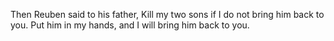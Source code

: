 Then Reuben said to his father, Kill my two sons if I do not bring him back to you. Put him in my hands, and I will bring him back to you.

